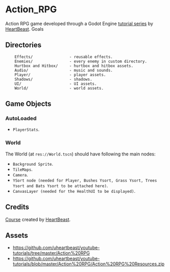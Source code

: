# Action_RPG
Action RPG game developed through a Godot Engine [tutorial series](https://youtube.com/playlist?list=PL9FzW-m48fn2SlrW0KoLT4n5egNdX-W9a) by [HeartBeast](https://github.com/uheartbeast).
Goals

## Directories
```
    Effects/                - reusable effects.
    Enemies/                - every enemy in custom directory.
    Hurtbox and Hitbox/     - hurtbox and hitbox assets.
    Audio/                  - music and sounds.
    Player/                 - player assets.
    Shadows/                - shadows.
    UI/                     - UI assets.
    World/                  - world assets.
```

## Game Objects

### AutoLoaded
- `PlayerStats`.

### World
The World (at `res://World.tscn`) should have following the main nodes:

- `Background Sprite`.
- `TileMaps`.
- `Camera`.
- `YSort node (needed for Player, Bushes Ysort, Grass Ysort, Trees Ysort and Bats Ysort to be attached here)`.
- `CanvasLayer (needed for the HealthUI to be displayed)`.

## Credits
[Course](https://youtube.com/playlist?list=PL9FzW-m48fn2SlrW0KoLT4n5egNdX-W9a) created by [HeartBeast](https://github.com/uheartbeast).

## Assets
- https://github.com/uheartbeast/youtube-tutorials/tree/master/Action%20RPG
- https://github.com/uheartbeast/youtube-tutorials/blob/master/Action%20RPG/Action%20RPG%20Resources.zip
